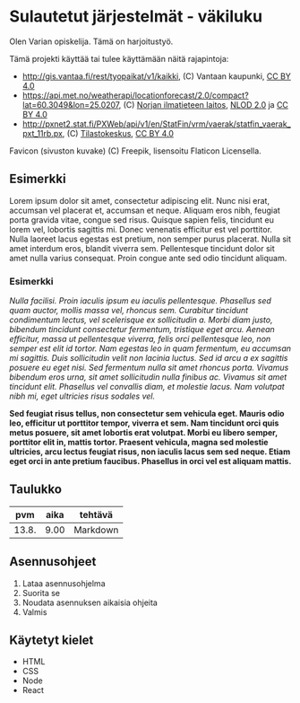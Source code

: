 # Sulautetut järjestelmät - väkiluku
Olen Varian opiskelija. Tämä on harjoitustyö.

Tämä projekti käyttää tai tulee käyttämään näitä rajapintoja:

- http://gis.vantaa.fi/rest/tyopaikat/v1/kaikki, (C) Vantaan kaupunki, [CC BY 4.0](http://creativecommons.org/licenses/by/4.0)
- https://api.met.no/weatherapi/locationforecast/2.0/compact?lat=60.3049&lon=25.0207, (C) [Norjan ilmatieteen laitos](https://api.met.no), [NLOD 2.0](https://data.norge.no/nlod/en/2.0/) ja [CC BY 4.0](http://creativecommons.org/licenses/by/4.0)
- http://pxnet2.stat.fi/PXWeb/api/v1/en/StatFin/vrm/vaerak/statfin_vaerak_pxt_11rb.px, (C) [Tilastokeskus](https://stat.fi), [CC BY 4.0](http://creativecommons.org/licenses/by/4.0)

Favicon (sivuston kuvake) (C) Freepik, lisensoitu Flaticon Licensella.
## Esimerkki
Lorem ipsum dolor sit amet, consectetur adipiscing elit. Nunc nisi erat, accumsan vel placerat et, accumsan et neque. Aliquam eros nibh, feugiat porta gravida vitae, congue sed risus. Quisque sapien felis, tincidunt eu lorem vel, lobortis sagittis mi. Donec venenatis efficitur est vel porttitor. Nulla laoreet lacus egestas est pretium, non semper purus placerat. Nulla sit amet interdum eros, blandit viverra sem. Pellentesque tincidunt dolor sit amet nulla varius consequat. Proin congue ante sed odio tincidunt aliquam.
### Esimerkki
_Nulla facilisi. Proin iaculis ipsum eu iaculis pellentesque. Phasellus sed quam auctor, mollis massa vel, rhoncus sem. Curabitur tincidunt condimentum lectus, vel scelerisque ex sollicitudin a. Morbi diam justo, bibendum tincidunt consectetur fermentum, tristique eget arcu. Aenean efficitur, massa ut pellentesque viverra, felis orci pellentesque leo, non semper est elit id tortor. Nam egestas leo in quam fermentum, eu accumsan mi sagittis. Duis sollicitudin velit non lacinia luctus. Sed id arcu a ex sagittis posuere eu eget nisi. Sed fermentum nulla sit amet rhoncus porta. Vivamus bibendum eros urna, sit amet sollicitudin nulla finibus ac. Vivamus sit amet tincidunt elit. Phasellus vel convallis diam, et molestie lacus. Nam volutpat nibh mi, eget ultricies risus sodales vel._

**Sed feugiat risus tellus, non consectetur sem vehicula eget. Mauris odio leo, efficitur ut porttitor tempor, viverra et sem. Nam tincidunt orci quis metus posuere, sit amet lobortis erat volutpat. Morbi eu libero semper, porttitor elit in, mattis tortor. Praesent vehicula, magna sed molestie ultricies, arcu lectus feugiat risus, non iaculis lacus sem sed neque. Etiam eget orci in ante pretium faucibus. Phasellus in orci vel est aliquam mattis.**
## Taulukko
pvm | aika | tehtävä
--- | ---- | --------
13.8. | 9.00 | Markdown
## Asennusohjeet
1. Lataa asennusohjelma
2. Suorita se
3. Noudata asennuksen aikaisia ohjeita
4. Valmis
## Käytetyt kielet
- HTML
- CSS
- Node
- React
